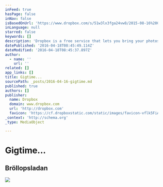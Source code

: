 ```yaml
---
inFeed: true
hasPage: false
inNav: false
isBasedOnUrl: 'https://www.dropbox.com/s/51w3lx3fga24vw8/2015-08-16%2000.12.40.jpg?dl=0'
inLanguage: null
starred: false
keywords: []
description: 'Dropbox is a free service that lets you bring your photos, docs, and videos anywhere and share them easily. Never email yourself a file again!'
datePublished: '2016-04-18T08:45:49.114Z'
dateModified: '2016-04-18T08:45:37.897Z'
author:
  - name: ''
    url: ''
related: []
app_links: []
title: Gigtime...
sourcePath: _posts/2016-04-16-gigtime.md
published: true
authors: []
publisher:
  name: Dropbox
  domain: www.dropbox.com
  url: 'http://dropbox.com'
  favicon: 'https://cf.dropboxstatic.com/static/images/favicon-vflk5FiAC.ico'
_context: 'http://schema.org'
_type: MediaObject

---
```

# Gigtime...

<article style=""><h1>Bröllopsladan</h1><img src="https://s3-us-west-2.amazonaws.com/the-grid-img/p/fc21d4fac51e06a93d7246ecd3ef329e55df2977.jpg" /></article>